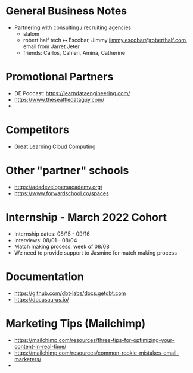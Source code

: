 
# General Business Notes

- Partnering with consulting / recruiting agencies
  - slalom
  - robert half tech ↦ Escobar, Jimmy <jimmy.escobar@roberthalf.com>, email from Jarret Jeter
  - friends: Carlos, Cahlen, Amina, Catherine


# Promotional Partners

- DE Podcast: https://learndataengineering.com/
- https://www.theseattledataguy.com/
- 

# Competitors

- [Great Learning Cloud Computing](https://www.mygreatlearning.com/cloud-computing/courses/pg-program-online-cloud-computing-course?arz=1)

# Other "partner" schools

- https://adadevelopersacademy.org/
- https://www.forwardschool.co/spaces

# Internship - March 2022 Cohort

- Internship dates: 08/15 - 09/16
- Interviews: 08/01 - 08/04
- Match making process: week of 08/08
- We need to provide support to Jasmine for match making process

# Documentation

- https://github.com/dbt-labs/docs.getdbt.com
- https://docusaurus.io/


# Marketing Tips (Mailchimp)
- https://mailchimp.com/resources/three-tips-for-optimizing-your-content-in-real-time/
- https://mailchimp.com/resources/common-rookie-mistakes-email-marketers/
- 